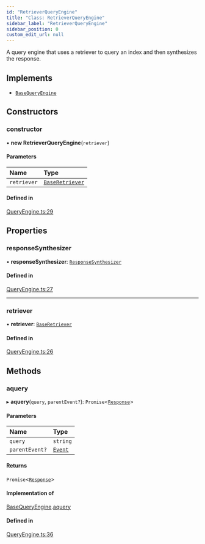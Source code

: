 ```yaml
---
id: "RetrieverQueryEngine"
title: "Class: RetrieverQueryEngine"
sidebar_label: "RetrieverQueryEngine"
sidebar_position: 0
custom_edit_url: null
---
```


A query engine that uses a retriever to query an index and then synthesizes the response.

## Implements

- [`BaseQueryEngine`](../interfaces/BaseQueryEngine.md)

## Constructors

### constructor

• **new RetrieverQueryEngine**(`retriever`)

#### Parameters

| Name | Type |
| :------ | :------ |
| `retriever` | [`BaseRetriever`](../interfaces/BaseRetriever.md) |

#### Defined in

[QueryEngine.ts:29](https://github.com/run-llama/LlamaIndexTS/blob/e108757/packages/core/src/QueryEngine.ts#L29)

## Properties

### responseSynthesizer

• **responseSynthesizer**: [`ResponseSynthesizer`](ResponseSynthesizer.md)

#### Defined in

[QueryEngine.ts:27](https://github.com/run-llama/LlamaIndexTS/blob/e108757/packages/core/src/QueryEngine.ts#L27)

___

### retriever

• **retriever**: [`BaseRetriever`](../interfaces/BaseRetriever.md)

#### Defined in

[QueryEngine.ts:26](https://github.com/run-llama/LlamaIndexTS/blob/e108757/packages/core/src/QueryEngine.ts#L26)

## Methods

### aquery

▸ **aquery**(`query`, `parentEvent?`): `Promise`<[`Response`](Response.md)\>

#### Parameters

| Name | Type |
| :------ | :------ |
| `query` | `string` |
| `parentEvent?` | [`Event`](../interfaces/Event.md) |

#### Returns

`Promise`<[`Response`](Response.md)\>

#### Implementation of

[BaseQueryEngine](../interfaces/BaseQueryEngine.md).[aquery](../interfaces/BaseQueryEngine.md#aquery)

#### Defined in

[QueryEngine.ts:36](https://github.com/run-llama/LlamaIndexTS/blob/e108757/packages/core/src/QueryEngine.ts#L36)
